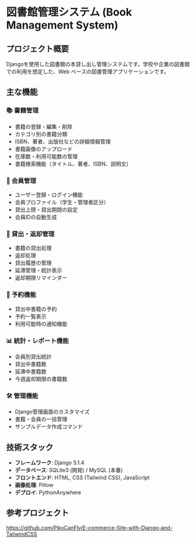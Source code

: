 # 図書館管理システム (Book Management System)

## プロジェクト概要
Djangoを使用した図書館の本貸し出し管理システムです。学校や企業の図書館での利用を想定した、Web ベースの図書管理アプリケーションです。

## 主な機能

### 📚 書籍管理
- 書籍の登録・編集・削除
- カテゴリ別の書籍分類
- ISBN、著者、出版社などの詳細情報管理
- 書籍画像のアップロード
- 在庫数・利用可能数の管理
- 書籍検索機能（タイトル、著者、ISBN、説明文）

### 👥 会員管理
- ユーザー登録・ログイン機能
- 会員プロファイル（学生・管理者区分）
- 貸出上限・貸出期間の設定
- 会員IDの自動生成

### 📖 貸出・返却管理
- 書籍の貸出処理
- 返却処理
- 貸出履歴の管理
- 延滞管理・統計表示
- 返却期限リマインダー

### 🔖 予約機能
- 貸出中書籍の予約
- 予約一覧表示
- 利用可能時の通知機能

### 📊 統計・レポート機能
- 会員別貸出統計
- 貸出中書籍数
- 延滞中書籍数
- 今週返却期限の書籍数

### 🛠 管理機能
- Django管理画面のカスタマイズ
- 書籍・会員の一括管理
- サンプルデータ作成コマンド

## 技術スタック

- **フレームワーク**: Django 5.1.4
- **データベース**: SQLite3 (開発) / MySQL (本番)
- **フロントエンド**: HTML, CSS (Tailwind CSS), JavaScript
- **画像処理**: Pillow
- **デプロイ**: PythonAnywhere



## 参考プロジェクト
https://github.com/PikoCanFly/E-commerce-Site-with-Django-and-TailwindCSS